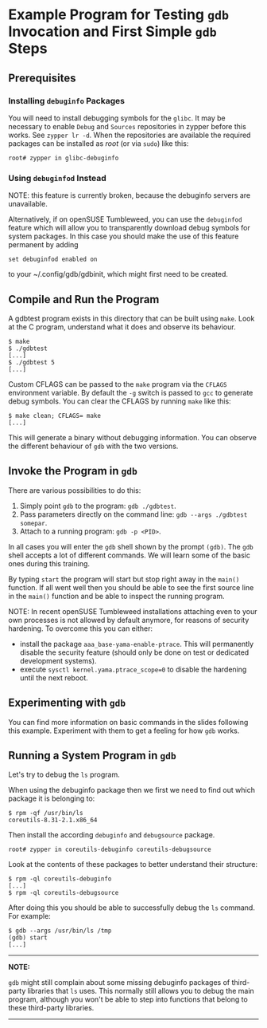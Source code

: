 Example Program for Testing `gdb` Invocation and First Simple `gdb` Steps
=========================================================================

Prerequisites
-------------

### Installing `debuginfo` Packages

You will need to install debugging symbols for the `glibc`. It may be
necessary to enable `Debug` and `Sources` repositories in zypper before this
works. See `zypper lr -d`. When the repositories are available the required
packages can be installed as *root* (or via `sudo`) like this:

    root# zypper in glibc-debuginfo

### Using `debuginfod` Instead

NOTE: this feature is currently broken, because the debuginfo servers are
unavailable.

Alternatively, if on openSUSE Tumbleweed, you can use the `debuginfod` feature
which will allow you to transparently download debug symbols for system
packages. In this case you should make the use of this feature permanent by
adding

    set debuginfod enabled on

to your ~/.config/gdb/gdbinit, which might first need to be created.

Compile and Run the Program
---------------------------

A gdbtest program exists in this directory that can be built using `make`.
Look at the C program, understand what it does and observe its behaviour.

    $ make
    $ ./gdbtest
    [...]
    $ ./gdbtest 5
    [...]

Custom CFLAGS can be passed to the `make` program via the `CFLAGS` environment
variable. By default the `-g` switch is passed to `gcc` to generate debug
symbols. You can clear the CFLAGS by running `make` like this:

    $ make clean; CFLAGS= make
    [...]

This will generate a binary without debugging information. You can observe the
different behaviour of `gdb` with the two versions.

Invoke the Program in `gdb`
---------------------------

There are various possibilities to do this:

1. Simply point `gdb` to the program: `gdb ./gdbtest`.
2. Pass parameters directly on the command line: `gdb --args ./gdbtest somepar`.
3. Attach to a running program: `gdb -p <PID>`.

In all cases you will enter the `gdb` shell shown by the prompt `(gdb)`. The
`gdb` shell accepts a lot of different commands. We will learn some of the
basic ones during this training.

By typing `start` the program will start but stop right away in the `main()`
function. If all went well then you should be able to see the first source
line in the `main()` function and be able to inspect the running program.

NOTE: In recent openSUSE Tumbleweed installations attaching even to your own
processes is not allowed by default anymore, for reasons of security
hardening. To overcome this you can either:

- install the package `aaa_base-yama-enable-ptrace`. This will permanently
  disable the security feature (should only be done on test or dedicated
  development systems).
- execute `sysctl kernel.yama.ptrace_scope=0` to disable the hardening until
  the next reboot.

Experimenting with `gdb`
------------------------

You can find more information on basic commands in the slides following this
example. Experiment with them to get a feeling for how `gdb` works.

Running a System Program in `gdb`
---------------------------------

Let's try to debug the `ls` program.

When using the debuginfo package then we first we need to find out which
package it is belonging to:

    $ rpm -qf /usr/bin/ls
    coreutils-8.31-2.1.x86_64

Then install the according `debuginfo` and `debugsource` package.

    root# zypper in coreutils-debuginfo coreutils-debugsource

Look at the contents of these packages to better understand their structure:

    $ rpm -ql coreutils-debuginfo
    [...]
    $ rpm -ql coreutils-debugsource

After doing this you should be able to successfully debug the `ls` command.
For example:

    $ gdb --args /usr/bin/ls /tmp
    (gdb) start
    [...]

---
**NOTE:**

`gdb` might still complain about some missing debuginfo packages of
third-party libraries that `ls` uses. This normally still allows you to debug
the main program, although you won't be able to step into functions that
belong to these third-party libraries.

---
